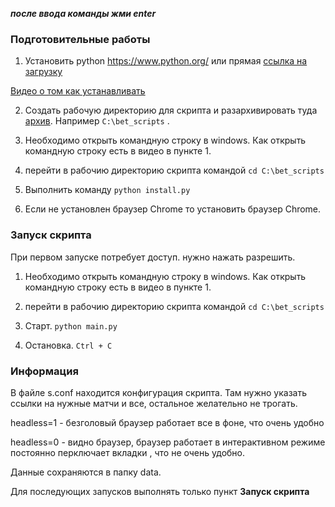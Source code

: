 ***после ввода команды жми enter***

### Подготовительные работы
1. Установить python https://www.python.org/
или прямая [ссылка на загрузку](https://www.python.org/ftp/python/3.8.5/python-3.8.5-amd64.exe)

[Видео о том как устанавливать](https://www.youtube.com/watch?v=HbBJGue1km4)

2. Создать рабочую директорию для скрипта и разархивировать туда [архив](https://github.com/repen/4bet_parser/archive/master.zip). Например `С:\bet_scripts` .

3. Необходимо открыть командную строку в windows. Как открыть командную строку есть в видео в пункте 1.

4. перейти в рабочию директорию скрипта командой `cd С:\bet_scripts`

5. Выполнить команду `python install.py`

6. Если не установлен браузер Chrome то установить браузер Chrome.

### Запуск скрипта
При первом запуске потребует доступ. нужно нажать разрешить.

1. Необходимо открыть командную строку в windows. Как открыть командную строку есть в видео в пункте 1.

2. перейти в рабочию директорию скрипта командой `cd С:\bet_scripts`

3. Старт. `python main.py`

4. Остановка. `Ctrl + C`

### Информация

В файле s.conf находится конфигурация скрипта. Там нужно указать ссылки на нужные матчи и все, остальное желательно не трогать.

headless=1 - безголовый браузер работает все в фоне, что очень удобно

headless=0 - видно браузер, браузер работает в интерактивном режиме постоянно перключает вкладки , что не очень удобно.

Данные сохраняются в папку data.

Для последующих запусков выполнять только пункт **Запуск скрипта**